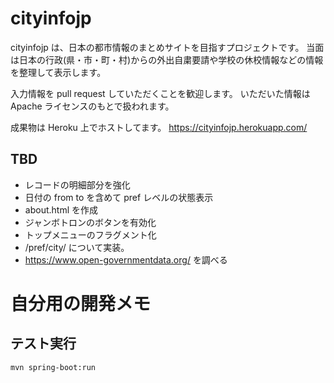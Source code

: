 # cityinfojp

cityinfojp は、日本の都市情報のまとめサイトを目指すプロジェクトです。
当面は日本の行政(県・市・町・村)からの外出自粛要請や学校の休校情報などの情報を整理して表示します。

入力情報を pull request していただくことを歓迎します。
いただいた情報は Apache ライセンスのもとで扱われます。


成果物は Heroku 上でホストしてます。
https://cityinfojp.herokuapp.com/



## TBD
- レコードの明細部分を強化
- 日付の from to を含めて pref レベルの状態表示
- about.html を作成
- ジャンボトロンのボタンを有効化
- トップメニューのフラグメント化
- /pref/city/ について実装。
- https://www.open-governmentdata.org/ を調べる

# 自分用の開発メモ

## テスト実行

```sh
mvn spring-boot:run
```

 